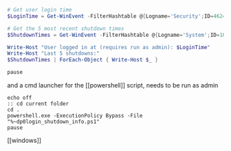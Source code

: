 
```powershell
# Get user login time
$LoginTime = Get-WinEvent -FilterHashtable @{Logname='Security';ID=4624} -MaxEvents 1 | Select-Object -ExpandProperty TimeCreated

# Get the 5 most recent shutdown times
$ShutdownTimes = Get-WinEvent -FilterHashtable @{Logname='System';ID=1074} -MaxEvents 5 | Select-Object -ExpandProperty TimeCreated

Write-Host "User logged in at (requires run as admin): $LoginTime"
Write-Host "Last 5 shutdowns:"
$ShutdownTimes | ForEach-Object { Write-Host $_ }

pause
```

and a cmd launcher for the [[powershell]] script, needs to be run as admin
```batch
echo off
:: cd current folder
cd .
powershell.exe -ExecutionPolicy Bypass -File "%~dp0login_shutdown_info.ps1"
pause
```

[[windows]]